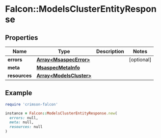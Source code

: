 # Falcon::ModelsClusterEntityResponse

## Properties

| Name | Type | Description | Notes |
| ---- | ---- | ----------- | ----- |
| **errors** | [**Array&lt;MsaspecError&gt;**](MsaspecError.md) |  | [optional] |
| **meta** | [**MsaspecMetaInfo**](MsaspecMetaInfo.md) |  |  |
| **resources** | [**Array&lt;ModelsCluster&gt;**](ModelsCluster.md) |  |  |

## Example

```ruby
require 'crimson-falcon'

instance = Falcon::ModelsClusterEntityResponse.new(
  errors: null,
  meta: null,
  resources: null
)
```

